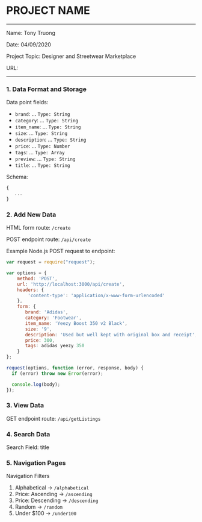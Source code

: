 
# PROJECT NAME

---

Name: Tony Truong

Date: 04/09/2020

Project Topic: Designer and Streetwear Marketplace

URL: 

---


### 1. Data Format and Storage

Data point fields:
- `brand`:     ...       `Type: String`
- `category`:     ...       `Type: String`
- `item_name`:     ...       `Type: String`
- `size`:     ...       `Type: String`
- `description`:     ...       `Type: String`
- `price`:     ...       `Type: Number`
- `tags`:     ...       `Type: Array`
- `preview`:     ...       `Type: String`
- `title`:     ...       `Type: String`

Schema: 
```javascript
{
   ...
}
```

### 2. Add New Data

HTML form route: `/create`

POST endpoint route: `/api/create`

Example Node.js POST request to endpoint: 
```javascript
var request = require("request");

var options = { 
    method: 'POST',
    url: 'http://localhost:3000/api/create',
    headers: { 
        'content-type': 'application/x-www-form-urlencoded' 
    },
    form: { 
       brand: 'Adidas',
       category: 'Footwear',
       item_name: 'Yeezy Boost 350 v2 Black',
       size: '9',
       description: 'Used but well kept with original box and receipt',
       price: 300,
       tags: adidas yeezy 350
    } 
};

request(options, function (error, response, body) {
  if (error) throw new Error(error);

  console.log(body);
});
```

### 3. View Data

GET endpoint route: `/api/getListings`

### 4. Search Data

Search Field: title

### 5. Navigation Pages

Navigation Filters
1. Alphabetical -> `/alphabetical`
2. Price: Ascending -> `/ascending`
3. Price: Descending -> `/descending`
4. Random -> `/random`
5. Under $100 -> `/under100`

